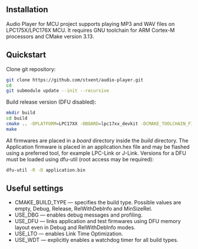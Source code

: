 Installation
------------

Audio Player for MCU project supports playing MP3 and WAV files on LPC175X/LPC176X MCU. It requires GNU toolchain for ARM Cortex-M processors and CMake version 3.13.

Quickstart
----------

Clone git repository:

```sh
git clone https://github.com/stxent/audio-player.git
cd 
git submodule update --init --recursive
```

Build release version (DFU disabled):

```sh
mkdir build
cd build
cmake .. -DPLATFORM=LPC17XX -DBOARD=lpc17xx_devkit -DCMAKE_TOOLCHAIN_FILE=libs/xcore/toolchains/cortex-m3.cmake -DCMAKE_BUILD_TYPE=RelWithDebInfo -DENABLE_MP3=ON -DUSE_LTO=OFF
make
```

All firmwares are placed in a *board* directory inside the *build* directory. The Application firmware is placed in an application.hex file and may be flashed using a preferred tool, for example LPC-Link or J-Link. Versions for a DFU must be loaded using dfu-util (root access may be required):

```sh
dfu-util -R -D application.bin
```

Useful settings
---------------

* CMAKE_BUILD_TYPE — specifies the build type. Possible values are empty, Debug, Release, RelWithDebInfo and MinSizeRel.
* USE_DBG — enables debug messages and profiling.
* USE_DFU — links application and test firmwares using DFU memory layout even in Debug and RelWithDebInfo modes.
* USE_LTO — enables Link Time Optimization.
* USE_WDT — explicitly enables a watchdog timer for all build types.
